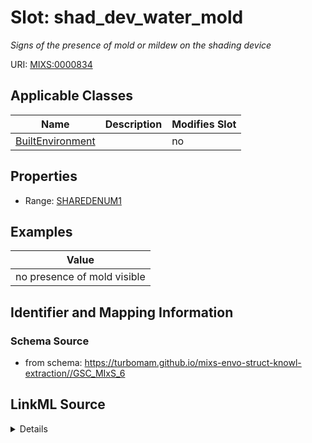 # Slot: shad_dev_water_mold


_Signs of the presence of mold or mildew on the shading device_



URI: [MIXS:0000834](https://w3id.org/mixs/0000834)



<!-- no inheritance hierarchy -->




## Applicable Classes

| Name | Description | Modifies Slot |
| --- | --- | --- |
[BuiltEnvironment](BuiltEnvironment.md) |  |  no  |







## Properties

* Range: [SHAREDENUM1](SHAREDENUM1.md)






## Examples

| Value |
| --- |
| no presence of mold visible |

## Identifier and Mapping Information







### Schema Source


* from schema: https://turbomam.github.io/mixs-envo-struct-knowl-extraction//GSC_MIxS_6




## LinkML Source

<details>
```yaml
name: shad_dev_water_mold
description: Signs of the presence of mold or mildew on the shading device
title: shading device signs of water/mold
notes:
- device
examples:
- value: no presence of mold visible
from_schema: https://turbomam.github.io/mixs-envo-struct-knowl-extraction//GSC_MIxS_6
rank: 1000
slot_uri: MIXS:0000834
multivalued: false
alias: shad_dev_water_mold
domain_of:
- BuiltEnvironment
range: SHARED_ENUM_1
required: false
recommended: false

```
</details>